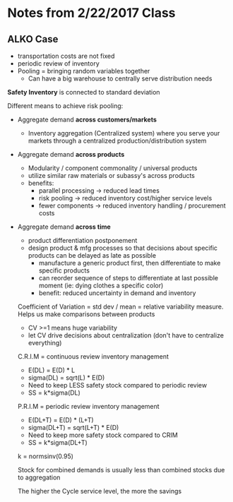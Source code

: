 # Notes from 2/22/2017 Class #

## ALKO Case ##
- transportation costs are not fixed
- periodic review of inventory
- Pooling = bringing random variables together
  - Can have a big warehouse to centrally serve distribution needs

**Safety Inventory** is connected to standard deviation

Different means to achieve risk pooling:
- Aggregate demand **across customers/markets**
  - Inventory aggregation (Centralized system) where you serve your markets
  through a centralized production/distribution system
- Aggregate demand **across products**
  - Modularity / component commonality / universal products
  - utilize similar raw materials or subassy's across products
  - benefits:
    - parallel processing -> reduced lead times
    - risk pooling -> reduced inventory cost/higher service levels
    - fewer components -> reduced inventory handling / procurement costs
- Aggregate demand **across time**
  - product differentiation postponement
  - design product & mfg processes so that decisions about specific products can
  be delayed as late as possible
    - manufacture a generic product first, then differentiate to make specific
    products
    - can reorder sequence of steps to differentiate at last possible moment
    (ie: dying clothes a specific color)
    - benefit: reduced uncertainty in demand and inventory

  Coefficient of Variation = std dev / mean = relative variability measure.
  Helps us make comparisons between products
  - CV >=1 means huge variability
  - let CV drive decisions about centralization (don't have to centralize
  everything)

  C.R.I.M = continuous review inventory management
  - E(DL) = E(D) * L
  - sigma(DL) = sqrt(L) * E(D)
  - Need to keep LESS safety stock compared to periodic review
  - SS = k*sigma(DL)

  P.R.I.M = periodic review inventory management
  - E(DL+T) = E(D) * (L+T)
  - sigma(DL+T) = sqrt(L+T) * E(D)
  - Need to keep more safety stock compared to CRIM
  - SS = k*sigma(DL+T)

  k = normsinv(0.95)

  Stock for combined demands is usually less than combined stocks due to
  aggregation

  The higher the Cycle service level, the more the savings
